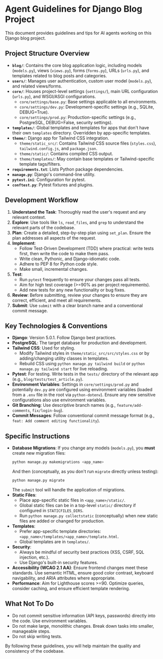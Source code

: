 # Agent Guidelines for Django Blog Project

This document provides guidelines and tips for AI agents working on this Django blog project.

## Project Structure Overview

*   **`blog/`**: Contains the core blog application logic, including models (`models.py`), views (`views.py`), forms (`forms.py`), URLs (`urls.py`), and templates related to blog posts and categories.
*   **`users/`**: Manages user authentication, custom user model (`models.py`), and related views/forms.
*   **`core/`**: Houses project-level settings (`settings/`), main URL configuration (`urls.py`), and WSGI/ASGI configurations.
    *   `core/settings/base.py`: Base settings applicable to all environments.
    *   `core/settings/dev.py`: Development-specific settings (e.g., SQLite, DEBUG=True).
    *   `core/settings/prod.py`: Production-specific settings (e.g., PostgreSQL, DEBUG=False, security settings).
*   **`templates/`**: Global templates and templates for apps that don't have their own `templates` directory. Overridden by app-specific templates.
*   **`theme/`**: Django app for Tailwind CSS integration.
    *   `theme/static_src/`: Contains Tailwind CSS source files (`styles.css`), `tailwind.config.js`, and `package.json`.
    *   `theme/static/`: Contains compiled CSS output.
    *   `theme/templates/`: May contain base templates or Tailwind-specific template tags/filters.
*   **`requirements.txt`**: Lists Python package dependencies.
*   **`manage.py`**: Django's command-line utility.
*   **`pytest.ini`**: Configuration for pytest.
*   **`conftest.py`**: Pytest fixtures and plugins.

## Development Workflow

1.  **Understand the Task**: Thoroughly read the user's request and any relevant context.
2.  **Explore**: Use tools like `ls`, `read_files`, and `grep` to understand the relevant parts of the codebase.
3.  **Plan**: Create a detailed, step-by-step plan using `set_plan`. Ensure the plan addresses all aspects of the request.
4.  **Implement**:
    *   Follow Test-Driven Development (TDD) where practical: write tests first, then write the code to make them pass.
    *   Write clean, Pythonic, and Django-idiomatic code.
    *   Adhere to PEP 8 for Python code style.
    *   Make small, incremental changes.
5.  **Test**:
    *   Run `pytest` frequently to ensure your changes pass all tests.
    *   Aim for high test coverage (>=90% as per project requirements).
    *   Add new tests for any new functionality or bug fixes.
6.  **Review**: Before submitting, review your changes to ensure they are correct, efficient, and meet all requirements.
7.  **Submit**: Use `submit` with a clear branch name and a conventional commit message.

## Key Technologies & Conventions

*   **Django**: Version 5.0.1. Follow Django best practices.
*   **PostgreSQL**: The target database for production and development.
*   **Tailwind CSS**: Used for styling.
    *   Modify Tailwind styles in `theme/static_src/src/styles.css` or by adding/changing utility classes in templates.
    *   Rebuild CSS using `python manage.py tailwind build` or `python manage.py tailwind start` for live reloading.
*   **Pytest**: For testing. Write tests in the `tests/` directory of the relevant app (e.g., `blog/tests/test_article.py`).
*   **Environment Variables**: Settings in `core/settings/prod.py` and potentially `dev.py` are configured using environment variables (loaded from a `.env` file in the root via `python-dotenv`). Ensure any new sensitive configurations also use environment variables.
*   **Git Branching**: Use descriptive branch names (e.g., `feature/add-comments`, `fix/login-bug`).
*   **Commit Messages**: Follow conventional commit message format (e.g., `feat: Add comment editing functionality`).

## Specific Instructions

*   **Database Migrations**: If you change any models (`models.py`), you **must** create new migration files:
    ```bash
    python manage.py makemigrations <app_name>
    ```
    And then (conceptually, as you don't run `migrate` directly unless testing):
    ```bash
    python manage.py migrate
    ```
    The `submit` tool will handle the application of migrations.
*   **Static Files**:
    *   Place app-specific static files in `<app_name>/static/`.
    *   Global static files can be in a top-level `static/` directory if configured in `STATICFILES_DIRS`.
    *   Run `python manage.py collectstatic` (conceptually) when new static files are added or changed for production.
*   **Templates**:
    *   Prefer app-specific template directories: `<app_name>/templates/<app_name>/template.html`.
    *   Global templates are in `templates/`.
*   **Security**:
    *   Always be mindful of security best practices (XSS, CSRF, SQL injection, etc.).
    *   Use Django's built-in security features.
*   **Accessibility (WCAG 2.1 AA)**: Ensure frontend changes meet these standards. Use semantic HTML, ensure good color contrast, keyboard navigability, and ARIA attributes where appropriate.
*   **Performance**: Aim for Lighthouse scores >=90. Optimize queries, consider caching, and ensure efficient template rendering.

## What Not To Do

*   Do not commit sensitive information (API keys, passwords) directly into the code. Use environment variables.
*   Do not make large, monolithic changes. Break down tasks into smaller, manageable steps.
*   Do not skip writing tests.

By following these guidelines, you will help maintain the quality and consistency of the codebase.
